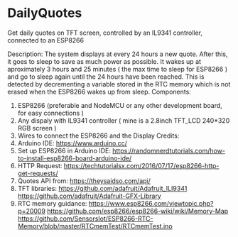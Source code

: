 # DailyQuotes
Get daily quotes on TFT screen, controlled by an IL9341 controller, connected to an ESP8266

Description:
	The system displays at every 24 hours a new quote. After this, it goes to sleep to save as much power as possible. 
	It wakes up at aproximately 3 hours and 25 minutes ( the max time to sleep for ESP8266 ) and go to sleep again until the 24 hours have been reached. This is detected by decrementing a variable stored in the RTC memory which is not erased when the ESP8266 wakes up from sleep.
Components:
1. ESP8266 (preferable and NodeMCU or any other development board, for easy connections )
2. Any dispaly with IL9341 controller ( mine is a 2.8inch TFT_LCD 240*320 RGB screen )
3. Wires to connect the ESP8266 and the Display
Credits:
1. Arduino IDE: https://www.arduino.cc/
2. Set up ESP8266 in Arduino IDE: https://randomnerdtutorials.com/how-to-install-esp8266-board-arduino-ide/
3. HTTP Request: https://techtutorialsx.com/2016/07/17/esp8266-http-get-requests/
4. Quotes API from: https://theysaidso.com/api/
5. TFT libraries: https://github.com/adafruit/Adafruit_ILI9341
				  https://github.com/adafruit/Adafruit-GFX-Library
6. RTC memory guidance: https://www.esp8266.com/viewtopic.php?p=20009
						https://github.com/esp8266/esp8266-wiki/wiki/Memory-Map
						https://github.com/SensorsIot/ESP8266-RTC-Memory/blob/master/RTCmemTest/RTCmemTest.ino